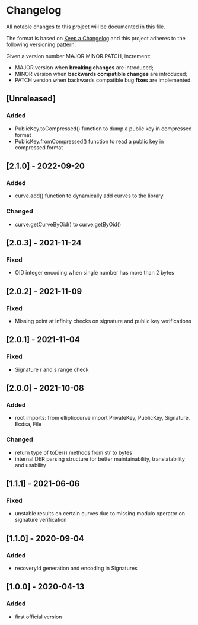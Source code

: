 # Changelog

All notable changes to this project will be documented in this file.

The format is based on [Keep a Changelog](https://keepachangelog.com/en/1.0.0/)
and this project adheres to the following versioning pattern:

Given a version number MAJOR.MINOR.PATCH, increment:

- MAJOR version when **breaking changes** are introduced;
- MINOR version when **backwards compatible changes** are introduced;
- PATCH version when backwards compatible bug **fixes** are implemented.


## [Unreleased]
### Added
- PublicKey.toCompressed() function to dump a public key in compressed format
- PublicKey.fromCompressed() function to read a public key in compressed format

## [2.1.0] - 2022-09-20
### Added
- curve.add() function to dynamically add curves to the library
### Changed
- curve.getCurveByOid() to curve.getByOid()

## [2.0.3] - 2021-11-24
### Fixed
- OID integer encoding when single number has more than 2 bytes

## [2.0.2] - 2021-11-09
### Fixed
- Missing point at infinity checks on signature and public key verifications

## [2.0.1] - 2021-11-04
### Fixed
- Signature r and s range check

## [2.0.0] - 2021-10-08
### Added
- root imports: from ellipticcurve import PrivateKey, PublicKey, Signature, Ecdsa, File
### Changed
- return type of toDer() methods from str to bytes
- internal DER parsing structure for better maintainability, translatability and usability

## [1.1.1] - 2021-06-06
### Fixed
- unstable results on certain curves due to missing modulo operator on signature verification

## [1.1.0] - 2020-09-04
### Added
- recoveryId generation and encoding in Signatures

## [1.0.0] - 2020-04-13
### Added
- first official version
